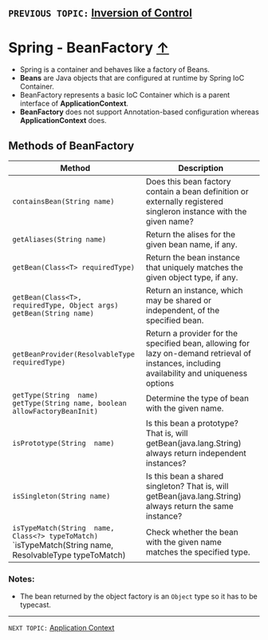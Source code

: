 
`PREVIOUS TOPIC:` [Inversion of Control](2_1_IoC.md)
---------

# Spring - BeanFactory [↑](../../../README.md#spring-framework)
- Spring is a container and behaves like a factory of Beans.
- **Beans** are Java objects that are configured at runtime by Spring IoC Container.
- BeanFactory represents a basic IoC Container which is a parent interface of **ApplicationContext**.
- **BeanFactory** does not support Annotation-based configuration whereas **ApplicationContext** does.

## Methods of BeanFactory

| Method                                                                                                        | Description                                                                                                                                 |
|---------------------------------------------------------------------------------------------------------------|---------------------------------------------------------------------------------------------------------------------------------------------|
| `containsBean(String name)`                                                                                   | Does this bean factory contain a bean definition or externally registered singleron instance with the given name?                           |
| `getAliases(String name)`                                                                                     | Return the alises for the given bean name, if any.                                                                                          |
| `getBean(Class<T> requiredType)`                                                                              | Return the bean instance that uniquely matches the given object type, if any.                                                               |
| `getBean(Class<T>, requiredType, Object args)` <br/> `getBean(String name)`                                   | Return an instance, which may be shared or independent, of the specified bean.                                                              |
| `getBeanProvider(ResolvableType requiredType)`                                                                | Return a provider for the specified bean, allowing for lazy on-demand retrieval of instances, including availability and uniqueness options |
| `getType(String  name)` <br/> `getType(String name, boolean allowFactoryBeanInit)`                            | Determine the type of  bean with the given name.                                                                                            |
| `isPrototype(String  name)`                                                                                   | Is this bean a prototype? That is, will getBean(java.lang.String) always return independent instances?                                      |
| `isSingleton(String name)`                                                                                    | Is this bean a shared singleton? That is, will getBean(java.lang.String) always return the same instance?                                   |
| `isTypeMatch(String  name, Class<?> typeToMatch)` <br/> `isTypeMatch(String name, ResolvableType typeToMatch) | Check whether the bean with the given name matches the specified type.                                                                      |


### Notes:
- The bean returned by the object factory is an  `Object` type so it has to be typecast.

------
`NEXT TOPIC:` [Application Context](2_3_ApplicationContext.md)